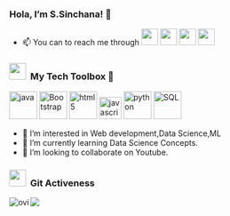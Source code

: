  ### Hola, I’m S.Sinchana! 👋
 - 📫 You can to reach me through
[<img height="30" src="https://img.shields.io/badge/linkedin-blue.svg?&style=for-the-badge&logo=linkedin&logoColor=white" />][LinkedIn]
[<img height="30" src="https://img.shields.io/badge/GitHub-100000?style=for-the-badge&logo=github&logoColor=white" />][Github]
[<img height="30" src="https://img.shields.io/badge/-Hackerrank-2EC866?style=for-the-badge&logo=HackerRank&logoColor=white" />][Hackerrank]
[<img height="30" src="https://img.shields.io/badge/Gmail-D14836?style=for-the-badge&logo=gmail&logoColor=white" />][Gmail]
<!--<img height="30" src="https://komarev.com/ghpvc/?username=Sinchana-Amin&color=blueviolet" />-->

[gmail]: mailto:sinchana.amin1222@gmail.com
[Linkedin]: https://www.linkedin.com/in/s-sinchana-0611b2192
[Hackerrank]:https://www.hackerrank.com/sinchana_amin121
[Github]:  https://github.io/Sinchana-Amin


<!-- ![alt text](Cover.jpg)-->
### <img src="https://media.giphy.com/media/iY8CRBdQXODJSCERIr/giphy.gif" width="30px">&nbsp; My Tech Toolbox 🧰


<p align="left">
<img src="https://www.vectorlogo.zone/logos/java/java-ar21.svg" alt="java" height="50"/>
<img src="https://www.vectorlogo.zone/logos/getbootstrap/getbootstrap-ar21.svg" alt="Bootstrap" height="50"/>
<img src="https://www.vectorlogo.zone/logos/w3_html5/w3_html5-ar21.svg" alt="html5" height="50"/>
<img src="https://www.vectorlogo.zone/logos/javascript/javascript-ar21.svg" alt="javascript" height="40"/></code> 
<img src="https://www.vectorlogo.zone/logos/python/python-ar21.svg" alt="python" height="50"/>
<img src="https://www.vectorlogo.zone/logos/mysql/mysql-ar21.svg" alt="SQL" height="50"/>
<!--<img src="https://www.vectorlogo.zone/logos/amazon_aws/amazon_aws-ar21.svg" alt="AWS" height="50"/>
<img src="https://www.vectorlogo.zone/logos/google_cloud/google_cloud-ar21.svg" alt="GCP" height="50"/>-->
</p>


- 👀 I’m interested in Web development,Data Science,ML
- 🌱 I’m currently learning Data Science Concepts.
- 💞️ I’m looking to collaborate on Youtube.


### <img src="https://media.giphy.com/media/iY8CRBdQXODJSCERIr/giphy.gif" width="30px">&nbsp; Git Activeness
<p><img align="left" src="https://github-readme-stats.vercel.app/api/top-langs?username=Sinchana-Amin&show_icons=true&locale=en&layout=compact&theme=chartreuse-dark" alt="ovi" /></p>
<p><img src="https://github-readme-stats.vercel.app/api?username=Sinchana-Amin&&show_icons=true&title_color=bb2acf&text_color=daf7dc&bg_color=151515"></p>
